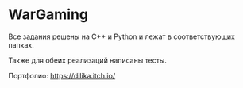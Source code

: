 # WarGaming

Все задания решены на С++ и Python и лежат в соответствующих папках.

Также для обеих реализаций написаны тесты.

Портфолио: https://dilika.itch.io/
